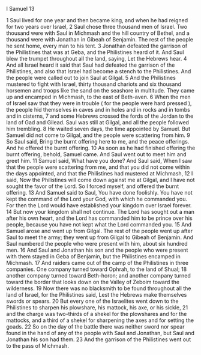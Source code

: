 I Samuel 13

1	Saul lived for one year and then became king, and when he had reigned for two years over Israel,
2	Saul chose three thousand men of Israel. Two thousand were with Saul in Michmash and the hill country of Bethel, and a thousand were with Jonathan in Gibeah of Benjamin. The rest of the people he sent home, every man to his tent.
3	Jonathan defeated the garrison of the Philistines that was at Geba, and the Philistines heard of it. And Saul blew the trumpet throughout all the land, saying, Let the Hebrews hear.
4	And all Israel heard it said that Saul had defeated the garrison of the Philistines, and also that Israel had become a stench to the Philistines. And the people were called out to join Saul at Gilgal.
5	And the Philistines mustered to fight with Israel, thirty thousand chariots and six thousand horsemen and troops like the sand on the seashore in multitude. They came up and encamped in Michmash, to the east of Beth-aven.
6	When the men of Israel saw that they were in trouble ( for the people were hard pressed ), the people hid themselves in caves and in holes and in rocks and in tombs and in cisterns,
7	and some Hebrews crossed the fords of the Jordan to the land of Gad and Gilead. Saul was still at Gilgal, and all the people followed him trembling.
8	He waited seven days, the time appointed by Samuel. But Samuel did not come to Gilgal, and the people were scattering from him.
9	So Saul said, Bring the burnt offering here to me, and the peace offerings. And he offered the burnt offering.
10	As soon as he had finished offering the burnt offering, behold, Samuel came. And Saul went out to meet him and greet him.
11	Samuel said, What have you done? And Saul said, When I saw that the people were scattering from me, and that you did not come within the days appointed, and that the Philistines had mustered at Michmash,
12	I said, Now the Philistines will come down against me at Gilgal, and I have not sought the favor of the Lord. So I forced myself, and offered the burnt offering.
13	And Samuel said to Saul, You have done foolishly. You have not kept the command of the Lord your God, with which he commanded you. For then the Lord would have established your kingdom over Israel forever.
14	But now your kingdom shall not continue. The Lord has sought out a man after his own heart, and the Lord has commanded him to be prince over his people, because you have not kept what the Lord commanded you.
15	And Samuel arose and went up from Gilgal. The rest of the people went up after Saul to meet the army; they went up from Gilgal to Gibeah of Benjamin. And Saul numbered the people who were present with him, about six hundred men.
16	And Saul and Jonathan his son and the people who were present with them stayed in Geba of Benjamin, but the Philistines encamped in Michmash.
17	And raiders came out of the camp of the Philistines in three companies. One company turned toward Ophrah, to the land of Shual;
18	another company turned toward Beth-horon; and another company turned toward the border that looks down on the Valley of Zeboim toward the wilderness.
19	Now there was no blacksmith to be found throughout all the land of Israel, for the Philistines said, Lest the Hebrews make themselves swords or spears.
20	But every one of the Israelites went down to the Philistines to sharpen his plowshare, his mattock, his axe, or his sickle,
21	and the charge was two-thirds of a shekel for the plowshares and for the mattocks, and a third of a shekel for sharpening the axes and for setting the goads.
22	So on the day of the battle there was neither sword nor spear found in the hand of any of the people with Saul and Jonathan, but Saul and Jonathan his son had them.
23	And the garrison of the Philistines went out to the pass of Michmash.

